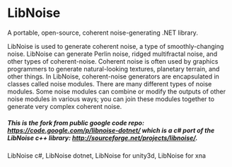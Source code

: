 LibNoise
========
A portable, open-source, coherent noise-generating .NET library.

LibNoise is used to generate coherent noise, a type of smoothly-changing noise. LibNoise can generate Perlin noise, ridged multifractal noise, and other types of coherent-noise.
Coherent noise is often used by graphics programmers to generate natural-looking textures, planetary terrain, and other things.
In LibNoise, coherent-noise generators are encapsulated in classes called noise modules. There are many different types of noise modules. Some noise modules can combine or modify the outputs of other noise modules in various ways; you can join these modules together to generate very complex coherent noise.

##### This is the fork from public google code repo: https://code.google.com/p/libnoise-dotnet/ which is a c# port of the LibNoise c++ library: http://sourceforge.net/projects/libnoise/.

LibNoise c#, LibNoise dotnet, LibNoise for unity3d, LibNoise for xna